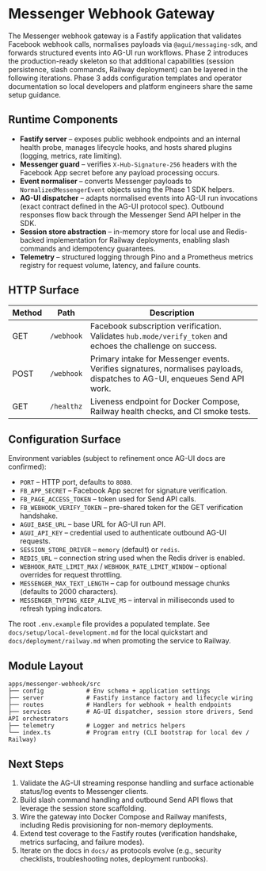 # Messenger Webhook Gateway

The Messenger webhook gateway is a Fastify application that validates Facebook webhook calls, normalises payloads via `@agui/messaging-sdk`, and forwards structured events into AG-UI run workflows. Phase 2 introduces the production-ready skeleton so that additional capabilities (session persistence, slash commands, Railway deployment) can be layered in the following iterations. Phase 3 adds configuration templates and operator documentation so local developers and platform engineers share the same setup guidance.

## Runtime Components

- **Fastify server** – exposes public webhook endpoints and an internal health probe, manages lifecycle hooks, and hosts shared plugins (logging, metrics, rate limiting).
- **Messenger guard** – verifies `X-Hub-Signature-256` headers with the Facebook App secret before any payload processing occurs.
- **Event normaliser** – converts Messenger payloads to `NormalizedMessengerEvent` objects using the Phase 1 SDK helpers.
- **AG-UI dispatcher** – adapts normalised events into AG-UI run invocations (exact contract defined in the AG-UI protocol spec). Outbound responses flow back through the Messenger Send API helper in the SDK.
- **Session store abstraction** – in-memory store for local use and Redis-backed implementation for Railway deployments, enabling slash commands and idempotency guarantees.
- **Telemetry** – structured logging through Pino and a Prometheus metrics registry for request volume, latency, and failure counts.

## HTTP Surface

| Method | Path       | Description                                                                                                                 |
| ------ | ---------- | --------------------------------------------------------------------------------------------------------------------------- |
| GET    | `/webhook` | Facebook subscription verification. Validates `hub.mode/verify_token` and echoes the challenge on success.                  |
| POST   | `/webhook` | Primary intake for Messenger events. Verifies signatures, normalises payloads, dispatches to AG-UI, enqueues Send API work. |
| GET    | `/healthz` | Liveness endpoint for Docker Compose, Railway health checks, and CI smoke tests.                                            |

## Configuration Surface

Environment variables (subject to refinement once AG-UI docs are confirmed):

- `PORT` – HTTP port, defaults to `8080`.
- `FB_APP_SECRET` – Facebook App secret for signature verification.
- `FB_PAGE_ACCESS_TOKEN` – token used for Send API calls.
- `FB_WEBHOOK_VERIFY_TOKEN` – pre-shared token for the GET verification handshake.
- `AGUI_BASE_URL` – base URL for AG-UI run API.
- `AGUI_API_KEY` – credential used to authenticate outbound AG-UI requests.
- `SESSION_STORE_DRIVER` – `memory` (default) or `redis`.
- `REDIS_URL` – connection string used when the Redis driver is enabled.
- `WEBHOOK_RATE_LIMIT_MAX` / `WEBHOOK_RATE_LIMIT_WINDOW` – optional overrides for request throttling.
- `MESSENGER_MAX_TEXT_LENGTH` – cap for outbound message chunks (defaults to 2000 characters).
- `MESSENGER_TYPING_KEEP_ALIVE_MS` – interval in milliseconds used to refresh typing indicators.

The root `.env.example` file provides a populated template. See `docs/setup/local-development.md` for the local quickstart and `docs/deployment/railway.md` when promoting the service to Railway.

## Module Layout

```
apps/messenger-webhook/src
├── config            # Env schema + application settings
├── server            # Fastify instance factory and lifecycle wiring
├── routes            # Handlers for webhook + health endpoints
├── services          # AG-UI dispatcher, session store drivers, Send API orchestrators
├── telemetry         # Logger and metrics helpers
└── index.ts          # Program entry (CLI bootstrap for local dev / Railway)
```

## Next Steps

1. Validate the AG-UI streaming response handling and surface actionable status/log events to Messenger clients.
2. Build slash command handling and outbound Send API flows that leverage the session store scaffolding.
3. Wire the gateway into Docker Compose and Railway manifests, including Redis provisioning for non-memory deployments.
4. Extend test coverage to the Fastify routes (verification handshake, metrics surfacing, and failure modes).
5. Iterate on the docs in `docs/` as protocols evolve (e.g., security checklists, troubleshooting notes, deployment runbooks).
